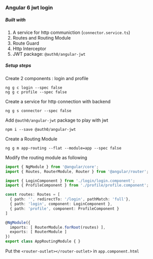 ### Angular 6 jwt login

##### Built with
1) A service for http communiction (`connector.service.ts`)
2) Routes and Routing Module 
3) Route Guard
4) Http Interceptor
5) JWT package: `@auth0/angular-jwt`

##### Setup steps

Create 2 components : login and profile
```
ng g c login --spec false
ng g c profile --spec false
```
Create a service for http connection with backend
```
ng g s connector --spec false
```
Add `@auth0/angular-jwt` package to play with jwt
```
npm i --save @auth0/angular-jwt
```
Create a Routing Module
```
ng g m app-routing --flat --module=app --spec false
```
Modify the routing module as following
```typescript
import { NgModule } from '@angular/core';
import { Routes, RouterModule, Router } from '@angular/router';

import { LoginComponent } from './login/login.component';
import { ProfileComponent } from './profile/profile.component';

const routes: Routes = [
  { path: '', redirectTo: '/login', pathMatch: 'full'},
  { path: 'login', component: LoginComponent },
  { path: 'profile', component: ProfileComponent }
]

@NgModule({
  imports: [ RouterModule.forRoot(routes) ],
  exports: [ RouterModule ]
})
export class AppRoutingModule { }

```
Put the `<router-outlet></router-outlet>` in `app.component.html`
